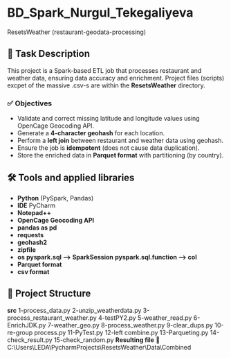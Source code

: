 # BD_Spark_Nurgul_Tekegaliyeva
 ResetsWeather (restaurant-geodata-processing)

## 📌 Task Description
This project is a Spark-based ETL job that processes restaurant and weather data, ensuring data accuracy and enrichment.
Project files (scripts) excpet of the massive .csv-s are within the **ResetsWeather** directory.

### ✅ **Objectives**
- Validate and correct missing latitude and longitude values using OpenCage Geocoding API.
- Generate a **4-character geohash** for each location.
- Perform a **left join** between restaurant and weather data using geohash.
- Ensure the job is **idempotent** (does not cause data duplication).
- Store the enriched data in **Parquet format** with partitioning (by country).

## 🛠️ **Tools and applied libraries**
- **Python** (PySpark, Pandas)
- **IDE** PyCharm
- **Notepad++**
- **OpenCage Geocoding API**
- **pandas as pd**
- **requests**
- **geohash2**
- **zipfile**
- **os**
  **pyspark.sql —> SparkSession**
  **pyspark.sql.function —> col**
- **Parquet format**
- **csv format**

## 📂 **Project Structure**
**src**
1-process_data.py
2-unzip_weatherdata.py
3-process_restaurant_weather.py
4-testPY2.py
5-weather_read.py
6-EnrichJDK.py
7-weather_geo.py
8-process_weather.py
9-clear_dups.py
10-re-group process.py
11-PyTest.py
12-left combine.py
13-Parqueting.py
14-check_result.py
15-check_random.py
**Resulting file**
📂 C:\Users\LEDA\PycharmProjects\ResetsWeather\Data\Combined
